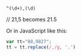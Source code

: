 `^(\d+),(\d)`

// 21,5 becomes 21.5

Or in JavaScript like this:

```js
var tt="88,9827";
tt = tt.replace(/,/g, '.')
```
